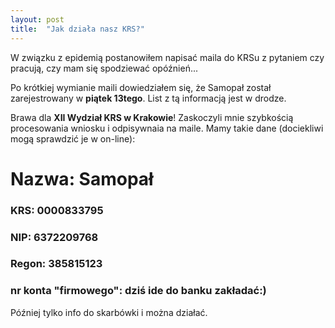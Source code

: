 ```yaml
---
layout: post
title:  "Jak działa nasz KRS?"
---
```


W związku z epidemią postanowiłem napisać maila do KRSu z pytaniem czy pracują, czy mam się spodziewać opóźnień...

Po krótkiej wymianie maili dowiedziałem się, że Samopał został zarejestrowany w __piątek 13tego__. List z tą informacją jest w drodze.

Brawa dla __XII Wydział KRS w Krakowie__! Zaskoczyli mnie szybkością procesowania wniosku i odpisywnaia na maile. Mamy takie dane (dociekliwi mogą sprawdzić je w on-line):

# Nazwa: Samopał
### KRS: 0000833795
### NIP: 6372209768
### Regon: 385815123

### nr konta "firmowego": dziś ide do banku zakładać:)

Później tylko info do skarbówki i można działać.
